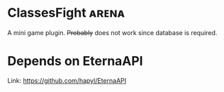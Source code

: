 # ClassesFight ᴀʀᴇɴᴀ
A mini game plugin. ~~Probably~~ does not work since database is required.

# Depends on EternaAPI
Link: https://github.com/hapyl/EternaAPI
